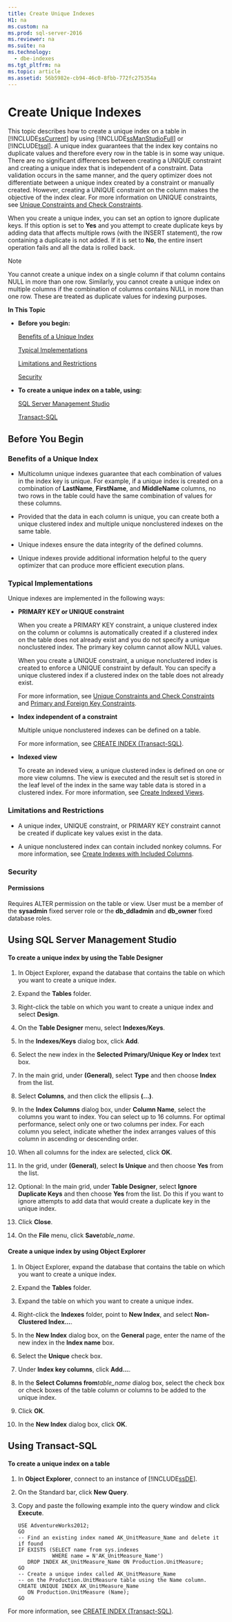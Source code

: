```yaml
---
title: Create Unique Indexes
H1: na
ms.custom: na
ms.prod: sql-server-2016
ms.reviewer: na
ms.suite: na
ms.technology: 
  - dbe-indexes
ms.tgt_pltfrm: na
ms.topic: article
ms.assetid: 56b5982e-cb94-46c0-8fbb-772fc275354a
---
```

# Create Unique Indexes
  This topic describes how to create a unique index on a table in [!INCLUDE[ssCurrent](../../Topics/TopicNameContainA/includes/ssCurrent_md.md)] by using [!INCLUDE[ssManStudioFull](../../Topics/TopicNameContainA/includes/ssManStudioFull_md.md)] or [!INCLUDE[tsql](../../Topics/TopicNameContainA/includes/tsql_md.md)]. A unique index guarantees that the index key contains no duplicate values and therefore every row in the table is in some way unique. There are no significant differences between creating a UNIQUE constraint and creating a unique index that is independent of a constraint. Data validation occurs in the same manner, and the query optimizer does not differentiate between a unique index created by a constraint or manually created. However, creating a UNIQUE constraint on the column makes the objective of the index clear. For more information on UNIQUE constraints, see [Unique Constraints and Check Constraints](../../Topics/TopicNameNotContainA/Unique-Constraints-and-Check-Constraints.md).  
  
 When you create a unique index, you can set an option to ignore duplicate keys. If this option is set to **Yes** and you attempt to create duplicate keys by adding data that affects multiple rows (with the INSERT statement), the row containing a duplicate is not added. If it is set to **No**, the entire insert operation fails and all the data is rolled back.  
  
> [!NOTE]  
>  You cannot create a unique index on a single column if that column contains NULL in more than one row. Similarly, you cannot create a unique index on multiple columns if the combination of columns contains NULL in more than one row. These are treated as duplicate values for indexing purposes.  
  
 **In This Topic**  
  
-   **Before you begin:**  
  
     [Benefits of a Unique Index](#Benefits)  
  
     [Typical Implementations](#Implementations)  
  
     [Limitations and Restrictions](#Restrictions)  
  
     [Security](#Security)  
  
-   **To create a unique index on a table, using:**  
  
     [SQL Server Management Studio](#SSMSProcedure)  
  
     [Transact-SQL](#TsqlProcedure)  
  
##  <a name="BeforeYouBegin"></a> Before You Begin  
  
###  <a name="Benefits"></a> Benefits of a Unique Index  
  
-   Multicolumn unique indexes guarantee that each combination of values in the index key is unique. For example, if a unique index is created on a combination of **LastName**, **FirstName**, and **MiddleName** columns, no two rows in the table could have the same combination of values for these columns.  
  
-   Provided that the data in each column is unique, you can create both a unique clustered index and multiple unique nonclustered indexes on the same table.  
  
-   Unique indexes ensure the data integrity of the defined columns.  
  
-   Unique indexes provide additional information helpful to the query optimizer that can produce more efficient execution plans.  
  
###  <a name="Implementations"></a> Typical Implementations  
 Unique indexes are implemented in the following ways:  
  
-   **PRIMARY KEY or UNIQUE constraint**  
  
     When you create a PRIMARY KEY constraint, a unique clustered index on the column or columns is automatically created if a clustered index on the table does not already exist and you do not specify a unique nonclustered index. The primary key column cannot allow NULL values.  
  
     When you create a UNIQUE constraint, a unique nonclustered index is created to enforce a UNIQUE constraint by default. You can specify a unique clustered index if a clustered index on the table does not already exist.  
  
     For more information, see [Unique Constraints and Check Constraints](../../Topics/TopicNameNotContainA/Unique-Constraints-and-Check-Constraints.md) and [Primary and Foreign Key Constraints](../../Topics/TopicNameNotContainA/Primary-and-Foreign-Key-Constraints.md).  
  
-   **Index independent of a constraint**  
  
     Multiple unique nonclustered indexes can be defined on a table.  
  
     For more information, see [CREATE INDEX &#40;Transact-SQL&#41;](../Topic/CREATE%20INDEX%20\(Transact-SQL\).md).  
  
-   **Indexed view**  
  
     To create an indexed view, a unique clustered index is defined on one or more view columns. The view is executed and the result set is stored in the leaf level of the index in the same way table data is stored in a clustered index. For more information, see [Create Indexed Views](../../Topics/TopicNameNotContainA/Create-Indexed-Views.md).  
  
###  <a name="Restrictions"></a> Limitations and Restrictions  
  
-   A unique index, UNIQUE constraint, or PRIMARY KEY constraint cannot be created if duplicate key values exist in the data.  
  
-   A unique nonclustered index can contain included nonkey columns. For more information, see [Create Indexes with Included Columns](../../Topics/TopicNameNotContainA/Create-Indexes-with-Included-Columns.md).  
  
###  <a name="Security"></a> Security  
  
####  <a name="Permissions"></a> Permissions  
 Requires ALTER permission on the table or view. User must be a member of the **sysadmin** fixed server role or the **db_ddladmin** and **db_owner** fixed database roles.  
  
##  <a name="SSMSProcedure"></a> Using SQL Server Management Studio  
  
#### To create a unique index by using the Table Designer  
  
1.  In Object Explorer, expand the database that contains the table on which you want to create a unique index.  
  
2.  Expand the **Tables** folder.  
  
3.  Right-click the table on which you want to create a unique index and select **Design**.  
  
4.  On the **Table Designer** menu, select **Indexes/Keys**.  
  
5.  In the **Indexes/Keys** dialog box, click **Add**.  
  
6.  Select the new index in the **Selected Primary/Unique Key or Index** text box.  
  
7.  In the main grid, under **(General)**, select **Type** and then choose **Index** from the list.  
  
8.  Select **Columns**, and then click the ellipsis **(…)**.  
  
9. In the **Index Columns** dialog box, under **Column Name**, select the columns you want to index. You can select up to 16 columns. For optimal performance, select only one or two columns per index. For each column you select, indicate whether the index arranges values of this column in ascending or descending order.  
  
10. When all columns for the index are selected, click **OK**.  
  
11. In the grid, under **(General)**, select **Is Unique** and then choose **Yes** from the list.  
  
12. Optional: In the main grid, under **Table Designer**, select **Ignore Duplicate Keys** and then choose **Yes** from the list. Do this if you want to ignore attempts to add data that would create a duplicate key in the unique index.  
  
13. Click **Close**.  
  
14. On the **File** menu, click **Save***table_name*.  
  
#### Create a unique index by using Object Explorer  
  
1.  In Object Explorer, expand the database that contains the table on which you want to create a unique index.  
  
2.  Expand the **Tables** folder.  
  
3.  Expand the table on which you want to create a unique index.  
  
4.  Right-click the **Indexes** folder, point to **New Index**, and select **Non-Clustered Index…**.  
  
5.  In the **New Index** dialog box, on the **General** page, enter the name of the new index in the **Index name** box.  
  
6.  Select the **Unique** check box.  
  
7.  Under **Index key columns**, click **Add…**.  
  
8.  In the **Select Columns from***table_name* dialog box, select the check box or check boxes of the table column or columns to be added to the unique index.  
  
9. Click **OK**.  
  
10. In the **New Index** dialog box, click **OK**.  
  
##  <a name="TsqlProcedure"></a> Using Transact-SQL  
  
#### To create a unique index on a table  
  
1.  In **Object Explorer**, connect to an instance of [!INCLUDE[ssDE](../../Topics/TopicNameContainA/includes/ssDE_md.md)].  
  
2.  On the Standard bar, click **New Query**.  
  
3.  Copy and paste the following example into the query window and click **Execute**.  
  
    ```  
    USE AdventureWorks2012;  
    GO  
    -- Find an existing index named AK_UnitMeasure_Name and delete it if found  
    IF EXISTS (SELECT name from sys.indexes  
               WHERE name = N'AK_UnitMeasure_Name')   
       DROP INDEX AK_UnitMeasure_Name ON Production.UnitMeasure;   
    GO  
    -- Create a unique index called AK_UnitMeasure_Name  
    -- on the Production.UnitMeasure table using the Name column.  
    CREATE UNIQUE INDEX AK_UnitMeasure_Name   
       ON Production.UnitMeasure (Name);   
    GO  
    ```  
  
 For more information, see [CREATE INDEX &#40;Transact-SQL&#41;](../Topic/CREATE%20INDEX%20\(Transact-SQL\).md).  
  
  